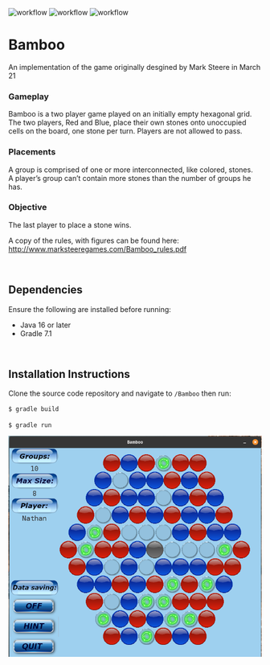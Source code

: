 ![workflow](https://github.com/S010MON/Bamboo/actions/workflows/linux.yml/badge.svg)
![workflow](https://github.com/S010MON/Bamboo/actions/workflows/windows.yml/badge.svg)
![workflow](https://github.com/S010MON/Bamboo/actions/workflows/mac.yml/badge.svg)

# Bamboo
An implementation of the game originally desgined by Mark Steere in March 21

### Gameplay
Bamboo is a two player game played on an initially empty hexagonal grid.  The 
two players, Red and Blue, place their own stones onto unoccupied cells on the 
board, one stone per turn.  Players are not allowed to pass.

### Placements 
A group is comprised of one or more interconnected, like colored, stones.  
A player’s group can’t contain more stones than the number of groups he has.

### Objective
The last player to place a stone wins.


A copy of the rules, with figures can be found here: http://www.marksteeregames.com/Bamboo_rules.pdf

<br/>

## Dependencies
Ensure the following are installed before running:
- Java 16 or later
- Gradle 7.1

<br/>

## Installation Instructions
Clone the source code repository and navigate to `/Bamboo` then run:

    $ gradle build
    
    $ gradle run



![Screenshot.png](https://github.com/S010MON/Bamboo/blob/main/app/src/main/java/Bamboo/view/resources/Screenshot.png)
